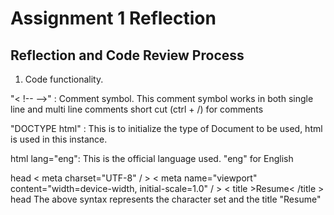 # Assignment 1 Reflection

## Reflection and Code Review Process

1. Code functionality.

"< !-- -->" : Comment symbol. This comment symbol works in both single line and multi line comments
short cut (ctrl + /) for comments

"DOCTYPE html" : This is to initialize the type of Document to be used, html is used in this instance.

html lang="eng": This is the official language used. "eng" for English

head
< meta charset="UTF-8" / >
< meta name="viewport" content="width=device-width, initial-scale=1.0" / >
< title >Resume< /title >
head
The above syntax represents the character set and the title "Resume"


